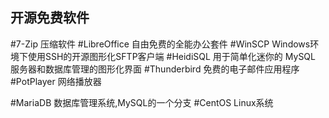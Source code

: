 ## 开源免费软件
#7-Zip          压缩软件
#LibreOffice    自由免费的全能办公套件
#WinSCP         Windows环境下使用SSH的开源图形化SFTP客户端 
#HeidiSQL       用于简单化迷你的 MySQL 服务器和数据库管理的图形化界面
#Thunderbird    免费的电子邮件应用程序
#PotPlayer      网络播放器


#MariaDB        数据库管理系统,MySQL的一个分支
#CentOS         Linux系统
